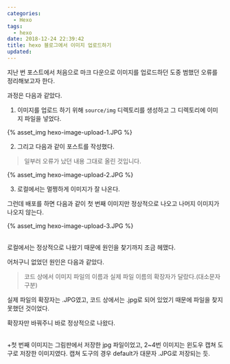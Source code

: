 ```yaml
---
categories:
  - Hexo
tags:
  - hexo
date: 2018-12-24 22:39:42
title: hexo 블로그에서 이미지 업로드하기
updated:
---
```


지난 번 포스트에서 처음으로 마크 다운으로 이미지를 업로드하던 도중 범했던 오류를 정리해보고자 한다.

과정은 다음과 같았다.

1. 이미지를 업로드 하기 위해 <code>source/img</code> 디렉토리를 생성하고 그 디렉토리에 이미지 파일을 넣었다.

{% asset_img hexo-image-upload-1.JPG %}

2. 그리고 다음과 같이 포스트를 작성했다.

> 일부러 오류가 났던 내용 그대로 올린 것입니다.

{% asset_img hexo-image-upload-2.JPG %}

3. 로컬에서는 멀쩡하게 이미지가 잘 나온다.

그런데 배포를 하면 다음과 같이 첫 번째 이미지만 정상적으로 나오고 나머지 이미지가 나오지 않는다.

{% asset_img hexo-image-upload-3.JPG %}

<br>
로컬에서는 정상적으로 나왔기 때문에 원인을 찾기까지 조금 헤맸다.  

어처구니 없었던 원인은 다음과 같았다.

> 코드 상에서 이미지 파일의 이름과 실제 파일 이름의 확장자가 달랐다.(대소문자 구분)

실제 파일의 확장자는 .JPG였고, 코드 상에서는 .jpg로 되어 있었기 때문에 파일을 찾지 못했던 것이었다.

확장자만 바꿔주니 바로 정상적으로 나왔다.

<br>
+첫 번째 이미지는 그림판에서 저장한 jpg 파일이었고, 2~4번 이미지는 윈도우 캡쳐 도구로 저장한 이미지였다.
캡쳐 도구의 경우 default가 대문자 .JPG로 저장되는 듯.